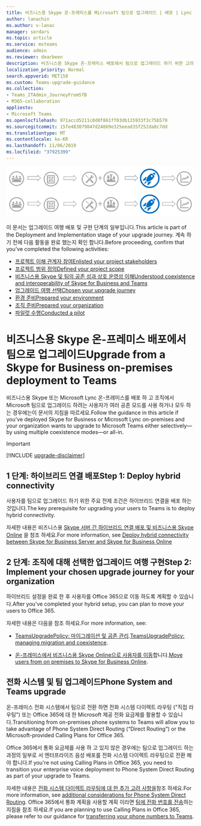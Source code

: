 ```yaml
---
title: 비즈니스용 Skype 온-프레미스를 Microsoft 팀으로 업그레이드 | 배포 | Lync
author: lanachin
ms.author: v-lanac
manager: serdars
ms.topic: article
ms.service: msteams
audience: admin
ms.reviewer: dearbeen
description: 비즈니스용 Skype 온-프레미스 배포에서 팀으로 업그레이드 하기 위한 고려 사항
localization_priority: Normal
search.appverid: MET150
ms.custom: Teams-upgrade-guidance
ms.collection:
- Teams_ITAdmin_JourneyFromSfB
- M365-collaboration
appliesto:
- Microsoft Teams
ms.openlocfilehash: 971accd5211c0d8f861ff03db115933f3c75b570
ms.sourcegitcommit: 15fe483079847d24869e325eead35f252da8c7dd
ms.translationtype: MT
ms.contentlocale: ko-KR
ms.lasthandoff: 11/06/2019
ms.locfileid: "37925399"
---
```

<span data-ttu-id="ff5c6-103">![배포 및 구현 단계에 주안점을 두어 업그레이드 여행 단계](media/upgrade-banner-deployment.png "배포 및 구현 단계에 주안점을 두어 업그레이드 여행 단계")</span><span class="sxs-lookup"><span data-stu-id="ff5c6-103">![Stages of the upgrade journey, with emphasis on the Deployment and Implementation stage](media/upgrade-banner-deployment.png "Stages of the upgrade journey, with emphasis on the Deployment and Implementation stage")</span></span>

<span data-ttu-id="ff5c6-104">이 문서는 업그레이드 여행 배포 및 구현 단계의 일부입니다.</span><span class="sxs-lookup"><span data-stu-id="ff5c6-104">This article is part of the Deployment and Implementation stage of your upgrade journey.</span></span> <span data-ttu-id="ff5c6-105">계속 하기 전에 다음 활동을 완료 했는지 확인 합니다.</span><span class="sxs-lookup"><span data-stu-id="ff5c6-105">Before proceeding, confirm that you’ve completed the following activities:</span></span>

- [<span data-ttu-id="ff5c6-106">프로젝트 이해 관계자 참여</span><span class="sxs-lookup"><span data-stu-id="ff5c6-106">Enlisted your project stakeholders</span></span>](upgrade-enlist-stakeholders.md)
- [<span data-ttu-id="ff5c6-107">프로젝트 범위 정의</span><span class="sxs-lookup"><span data-stu-id="ff5c6-107">Defined your project scope</span></span>](https://aka.ms/SkypetoTeams-Scope)
- [<span data-ttu-id="ff5c6-108">비즈니스용 Skype 및 팀의 공존 성과 상호 운영성 이해</span><span class="sxs-lookup"><span data-stu-id="ff5c6-108">Understood coexistence and interoperability of Skype for Business and Teams</span></span>](https://aka.ms/SkypeToTeams-Coexist)
- [<span data-ttu-id="ff5c6-109">업그레이드 여행 선택</span><span class="sxs-lookup"><span data-stu-id="ff5c6-109">Chosen your upgrade journey</span></span>](upgrade-and-coexistence-of-skypeforbusiness-and-teams.md)
- [<span data-ttu-id="ff5c6-110">환경 준비</span><span class="sxs-lookup"><span data-stu-id="ff5c6-110">Prepared your environment</span></span>](https://aka.ms/SkypeToTeams-TechnicalReadiness)
- [<span data-ttu-id="ff5c6-111">조직 준비</span><span class="sxs-lookup"><span data-stu-id="ff5c6-111">Prepared your organization</span></span>](https://aka.ms/SkypeToTeams-UserReadiness)
- [<span data-ttu-id="ff5c6-112">파일럿 수행</span><span class="sxs-lookup"><span data-stu-id="ff5c6-112">Conducted a pilot</span></span>](https://aka.ms/SkypeToTeams-Pilot)

# <a name="upgrade-from-a-skype-for-business-on-premises-deployment-to-teams"></a><span data-ttu-id="ff5c6-113">비즈니스용 Skype 온-프레미스 배포에서 팀으로 업그레이드</span><span class="sxs-lookup"><span data-stu-id="ff5c6-113">Upgrade from a Skype for Business on-premises deployment to Teams</span></span>

<span data-ttu-id="ff5c6-114">비즈니스용 Skype 또는 Microsoft Lync 온-프레미스를 배포 하 고 조직에서 Microsoft 팀으로 업그레이드 하려는 사용자가 여러 공존 모드를 사용 하거나 모두 하는 경우에는이 문서의 지침을 따르세요.</span><span class="sxs-lookup"><span data-stu-id="ff5c6-114">Follow the guidance in this article if you’ve deployed Skype for Business or Microsoft Lync on-premises and your organization wants to upgrade to Microsoft Teams either selectively—by using multiple coexistence modes—or all-in.</span></span> 

> [!IMPORTANT]
> [!INCLUDE [upgrade-disclaimer](includes/upgrade-disclaimer.md)]

## <a name="step-1-deploy-hybrid-connectivity"></a><span data-ttu-id="ff5c6-115">1 단계: 하이브리드 연결 배포</span><span class="sxs-lookup"><span data-stu-id="ff5c6-115">Step 1: Deploy hybrid connectivity</span></span>

<span data-ttu-id="ff5c6-116">사용자를 팀으로 업그레이드 하기 위한 주요 전제 조건은 하이브리드 연결을 배포 하는 것입니다.</span><span class="sxs-lookup"><span data-stu-id="ff5c6-116">The key prerequisite for upgrading your users to Teams is to deploy hybrid connectivity.</span></span>

<span data-ttu-id="ff5c6-117">자세한 내용은 비즈니스용 [Skype 서버 간 하이브리드 연결 배포 및 비즈니스용 Skype Online](/skypeforbusiness/skype-for-business-hybrid-solutions/deploy-hybrid-connectivity/deploy-hybrid-connectivity) 을 참조 하세요.</span><span class="sxs-lookup"><span data-stu-id="ff5c6-117">For more information, see [Deploy hybrid connectivity between Skype for Business Server and Skype for Business Online](/skypeforbusiness/skype-for-business-hybrid-solutions/deploy-hybrid-connectivity/deploy-hybrid-connectivity)</span></span>

## <a name="step-2-implement-your-chosen-upgrade-journey-for-your-organization"></a><span data-ttu-id="ff5c6-118">2 단계: 조직에 대해 선택한 업그레이드 여행 구현</span><span class="sxs-lookup"><span data-stu-id="ff5c6-118">Step 2: Implement your chosen upgrade journey for your organization</span></span>

<span data-ttu-id="ff5c6-119">하이브리드 설정을 완료 한 후 사용자를 Office 365으로 이동 하도록 계획할 수 있습니다.</span><span class="sxs-lookup"><span data-stu-id="ff5c6-119">After you’ve completed your hybrid setup, you can plan to move your users to Office 365.</span></span>

<span data-ttu-id="ff5c6-120">자세한 내용은 다음을 참조 하세요.</span><span class="sxs-lookup"><span data-stu-id="ff5c6-120">For more information, see:</span></span>

- <span data-ttu-id="ff5c6-121">[TeamsUpgradePolicy: 마이그레이션 및 공존 관리](migration-interop-guidance-for-teams-with-skype.md#teamsupgradepolicy-managing-migration-and-co-existence).</span><span class="sxs-lookup"><span data-stu-id="ff5c6-121">[TeamsUpgradePolicy: managing migration and coexistence](migration-interop-guidance-for-teams-with-skype.md#teamsupgradepolicy-managing-migration-and-co-existence).</span></span>

- <span data-ttu-id="ff5c6-122">[온-프레미스에서 비즈니스용 Skype Online으로 사용자를 이동](/skypeforbusiness/skype-for-business-hybrid-solutions/deploy-hybrid-connectivity/move-users-from-on-premises-to-skype-for-business-online)합니다.</span><span class="sxs-lookup"><span data-stu-id="ff5c6-122">[Move users from on premises to Skype for Business Online](/skypeforbusiness/skype-for-business-hybrid-solutions/deploy-hybrid-connectivity/move-users-from-on-premises-to-skype-for-business-online).</span></span>

## <a name="phone-system-and-teams-upgrade"></a><span data-ttu-id="ff5c6-123">전화 시스템 및 팀 업그레이드</span><span class="sxs-lookup"><span data-stu-id="ff5c6-123">Phone System and Teams upgrade</span></span>

<span data-ttu-id="ff5c6-124">온-프레미스 전화 시스템에서 팀으로 전환 하면 전화 시스템 다이렉트 라우팅 ("직접 라우팅") 또는 Office 365에 대 한 Microsoft 제공 전화 요금제를 활용할 수 있습니다.</span><span class="sxs-lookup"><span data-stu-id="ff5c6-124">Transitioning from on-premises phone systems to Teams will allow you to take advantage of Phone System Direct Routing (“Direct Routing”) or the Microsoft-provided Calling Plans for Office 365.</span></span>

<span data-ttu-id="ff5c6-125">Office 365에서 통화 요금제를 사용 하 고 있지 않은 경우에는 팀으로 업그레이드 하는 과정의 일부로 서 엔터프라이즈 음성 배포를 전화 시스템 다이렉트 라우팅으로 전환 해야 합니다.</span><span class="sxs-lookup"><span data-stu-id="ff5c6-125">If you're not using Calling Plans in Office 365, you need to transition your enterprise voice deployment to Phone System Direct Routing as part of your upgrade to Teams.</span></span>

<span data-ttu-id="ff5c6-126">자세한 내용은 [전화 시스템 다이렉트 라우팅에 대 한 추가 고려 사항을](https://docs.microsoft.com/MicrosoftTeams/2-envision-make-my-service-decisions-direct-routing)참조 하세요.</span><span class="sxs-lookup"><span data-stu-id="ff5c6-126">For more information, see [additional considerations for Phone System Direct Routing](https://docs.microsoft.com/MicrosoftTeams/2-envision-make-my-service-decisions-direct-routing).</span></span> <span data-ttu-id="ff5c6-127">Office 365에서 통화 계획을 사용할 계획 이라면 [팀에 전화 번호를 전송](phone-number-calling-plans/transfer-phone-numbers-to-teams.md)하는 지침을 참조 하세요.</span><span class="sxs-lookup"><span data-stu-id="ff5c6-127">If you are planning to use Calling Plans in Office 365, please refer to our guidance for [transferring your phone numbers to Teams](phone-number-calling-plans/transfer-phone-numbers-to-teams.md).</span></span>
